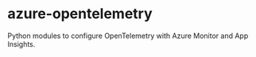 # azure-opentelemetry
Python modules to configure OpenTelemetry with Azure Monitor and App Insights.
